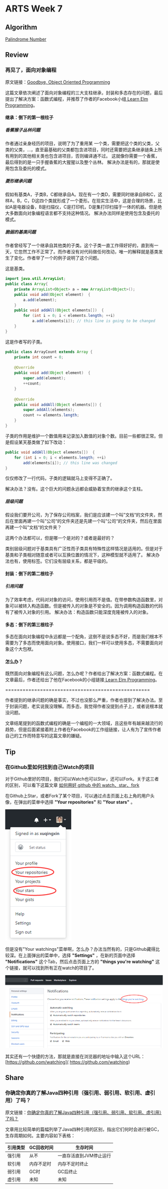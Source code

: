 # ARTS Week 7

## Algorithm
[Palindrome Number](https://github.com/xuqingxin/leetcode/blob/master/Algorithms/0009-Palindrome.Number.md)

## Review
### 再见了，面向对象编程
原文链接：[Goodbye, Object Oriented Programming](https://medium.com/@cscalfani/goodbye-object-oriented-programming-a59cda4c0e53)

这篇文章依次阐述了面向对象编程的三大支柱继承，封装和多态存在的问题，最后提出了解决方案：函数式编程，并推荐了作者的Facebook小组[
Learn Elm Programming](https://www.facebook.com/groups/learnelm/)。

#### 继承：倒下的第一根柱子
##### 香蕉猴子丛林问题
作者通过亲身经历的项目，说明了为了重用某 一个类，需要把这个类的父类，父类的父类，...，直至最基础的父类都包含进项目，同时还需要把这条继承链条上所有用到的其他相关类也包含进项目，否则编译通不过。
这就像你需要一个香蕉，最后得到的是一只手握香蕉的大猩猩以及整个丛林。
解决办法是有的，那就是使用包含及委托的模式。

##### 菱形继承问题
假如有基类A，子类B，C都继承自A。现在有一个类D，需要同时继承自B和C，这样A，B，C，D这四个类就形成了一个菱形。在现实生活中，这是合理的场景，比如A是电器设备，B是扫描仪，C是打印机，D是集打印扫描于一体的机器。但是绝大多数面向对象编程语言都不支持这种情况。
解决办法同样是使用包含及委托的模式。

##### 脆弱的基类问题
作者曾经写了一个继承自其他类的子类。这个子类一直工作得好好的，直到有一天，它忽然工作不正常了。而作者没有对代码做任何改动，唯一的解释就是基类发生了变化。作者举了一个的例子说明了这个问题。

这是基类。
```Java
import java.util.ArrayList;
public class Array{
    private ArrayList<Object> a = new ArrayList<Object>(); 
    public void add(Object element)  {
        a.add(element);  
    }
    public void addAll(Object elements[])  {
        for (int i = 0; i < elements.length; ++i)    
            a.add(elements[i]); // this line is going to be changed
    }
}
```

这是作者写的子类。
```Java
public class ArrayCount extends Array {
    private int count = 0;
 
    @Override
    public void add(Object element)  {
        super.add(element);
        ++count;
    }
 
    @Override
    public void addAll(Object elements[]) {
        super.addAll(elements);
        count += elements.length;
    }
}
```
子类的作用是维护一个数值用来记录加入数值的对象个数。目前一些都很正常。但是假设某天基类做了如下改动：
```Java
public void addAll(Object elements[])  {
    for (int i = 0; i < elements.length; ++i)
        add(elements[i]); // this line was changed
}
```
仅仅修改了一行代码，子类的逻辑就马上变得不正确了。

解决办法？没有。这个巨大的问题永远都会威胁着宝贵的继承这个支柱。

##### 层级问题
假设我们要开公司，为了保存公司档案，我们是应该建一个叫”文档“的文件夹，然后在里面再建一个叫”公司“的文件夹还是先建一个叫”公司“的文件夹，然后在里面再建一个叫”文档“的文件夹？

这两个办法都可以，但是哪一个是对的？或者是最好的？

类别层级问题对于基类具有广泛性而子类具有特殊性这样情况是适用的。但是对于基类和子类相对随意或者可以互换位置的情况下，这种模型就不适用了。
解决办法也有，使用标签。它们没有层级关系，都是平级的。

#### 封装：倒下的第二根柱子
##### 引用问题
为了效率考虑，代码对对象的访问，使用引用而不是值。在带参数构造函数里，对象可以被转入构造函数。但是被传入的对象是不安全的。因为调用构造函数的代码有了被传入对象的引用。
解决办法：构造函数只能深度克隆被传入的对象。

#### 多态：倒下的第三根柱子
多态在面向对象编程中永远都是一个配角，这倒不是说多态不好，而是我们根本不需要为了多态而使用面向对象。使用接口，我们一样可以使用多态，不需要面向对象这个大包袱。

#### 怎么办？
既然面向对象编程有这么问题，怎么办呢？作者给出了解决方案：函数式编程。在文章最后，作者还给出了他在Facebook的小组链接[
Learn Elm Programming](https://www.facebook.com/groups/learnelm/)。

==================================================

作者提到的继承问题的确是事实，不过也没那么严重，作者也提到了解决办法。至于封装问题，老实说我没理解。而多态，我觉得作者没提到点子上，或者说根本就没问题。

文章结尾提到的函数式编程的确是一个编程的一大领域，且这些年有越来越流行的趋势，但是后面紧接着附上作者在Facebook的工作组链接，让人有为了宣传作者自己的工作而特意写的这篇文章的嫌疑。

## Tip
### 在Github里如何找到自己Watch的项目
对于Github里好的项目，我们可以Watch也可以Star，还可以Fork。关于这三者的区别，可以看下这篇文章 [如何用好 github 中的 watch、star、fork](https://www.jianshu.com/p/6c366b53ea41)

在Github上Star，或者Fork了某个项目，可以通过点击页面上右上角的用户头像，在弹出的菜单中选择 **"Your repositories"** 和 **"Your stars"** 。

![Popup Menu](https://github.com/xuqingxin/arts/blob/master/images/Tip7/1.png)

但是没有"Your watchings"菜单啊，怎么办？办法当然有的，只是Github藏得比较深。在上面弹出的菜单中，选择 **"Settings"** ，在新的页面中选择 **"Notifications"** 这个Tab，然后点击页面上方的 **"things you're watching"** 这个链接，就可以找到所有正在watch的项目了。

![Setting->Notification](https://github.com/xuqingxin/arts/blob/master/images/Tip7/2.png)

其实还有一个快捷的方法，那就是直接在浏览器的地址中输入这个URL：
[https://github.com/watching](
https://github.com/watching)


## Share
### 你确定你真的了解Java四种引用（强引用、弱引用、软引用、虚引用）了吗？
原文链接：[你确定你真的了解Java四种引用（强引用、弱引用、软引用、虚引用）了吗？](https://mp.weixin.qq.com/s?__biz=MzUzODQ0MDY2Nw==&mid=2247483981&idx=1&sn=e41692db5ff0aeaeeb17af0845e2f2da)

文章用比较简单的篇幅列举了Java四种引用的区别，指出它们何时会进行被GC，生存周期如何。主要内容如下表格：

|**引用类型**|**GC回收时间**|**生存时间**|
|-|-|-|
|强引用|从不|一直存活直到JVM停止运行|
|软引用|内存不足时|内存不足时终止|
|弱引用|GC时|GC后终止|
|虚引用|未知|未知|